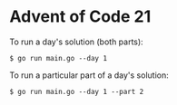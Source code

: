 # Advent of Code 21

To run a day's solution (both parts):

```console
$ go run main.go --day 1
```

To run a particular part of a day's solution:

```
$ go run main.go --day 1 --part 2
```
